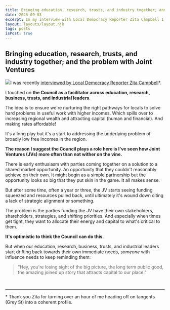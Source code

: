 ```yaml
---
title: Bringing education, research, trusts, and industry together; and the problem with Joint Ventures
date: 2025-09-03
excerpt: In my interview with Local Democracy Reporter Zita Campbell I touched on the Council as a facilitator across education, research, business, trusts, and industrial leaders.
layout: layouts/layout.njk
tags: posts
isPost: true
---
```


## Bringing education, research, trusts, and industry together; and the problem with Joint Ventures 

<a href="https://www.nzherald.co.nz/gisborne-herald/news/gisborne-candidates-vision-a-place-worth-staying-and-returning-to/3DIBTCTJDVCWNJPVUX3TZGLWC4/"><img src="../../images/gis-herald-snip.jpg" class="blog-float-img"></a>I was recently [interviewed by Local Democracy Reporter Zita Campbell](https://www.nzherald.co.nz/gisborne-herald/news/gisborne-candidates-vision-a-place-worth-staying-and-returning-to/3DIBTCTJDVCWNJPVUX3TZGLWC4/)\*.

I touched on **the Council as a facilitator across education, research, business, trusts, and industrial leaders**. 

The idea is to ensure we're nurturing the right pathways for locals to solve hard problems in useful work with higher incomes. Which spills over to increasing regional wealth and attracting capital (human and financial). And making rates affordable!

It's a long play but it's a start to addressing the underlying problem of broadly low free incomes in the region.

**The reason I suggest the Council plays a role here is I've seen how Joint Ventures (JVs) more often than not wither on the vine.** 

There is early enthusiasm with parties coming together on a solution to a shared market opportunity. An opportunity that they couldn't reasonably achieve on their own. It might begin as a simple partnership but the opportunity looks so big that they put skin in the game. It all makes sense. 

But after some time, often a year or three, the JV starts seeing funding squeezed and resources pulled back, until ultimately it's wound down citing a lack of strategic alignment or something. 

The problem is the parties funding the JV have their own stakeholders, shareholders, strategies, and shifting priorities. And especially when times get tight, they want to allocate their energy and capital to what's critical to them.

**It's optimistic to think the Council can do this.** 

But when our education, research, business, trusts, and industrial leaders start drifting back towards their own immediate needs, _someone_ with influence needs to keep reminding them:

>"Hey, you're losing sight of the big picture, the long term public good, the amazing joined up story that attracts capital to our place."

&nbsp;

---

\* Thank you Zita for turning over an hour of me heading off on tangents (Grey St) into a coherent profile.
